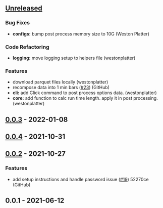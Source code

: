 <a name="unreleased"></a>
## [Unreleased]

### Bug Fixes
- **configs:** bump post process memory size to 10G (Weston Platter)

### Code Refactoring
- **logging:** move logging setup to helpers file (westonplatter)

### Features
- download parquet files locally (westonplatter)
- recompose data into 1 min bars ([#23](https://github.com/westonplatter/finx-option-data/issues/23)) (GitHub)
- **cli:** add Click command to post process options data. (westonplatter)
- **core:** add function to calc run time length. apply it in post processing. (westonplatter)


<a name="0.0.3"></a>
## [0.0.3] - 2022-01-08

<a name="0.0.4"></a>
## [0.0.4] - 2021-10-31

<a name="0.0.2"></a>
## [0.0.2] - 2021-10-27
### Features
- add setup instructions and handle password issue ([#19](https://github.com/westonplatter/finx-option-data/issues/19)) 52270ce (GitHub)


<a name="0.0.1"></a>
## 0.0.1 - 2021-06-12

[Unreleased]: https://github.com/westonplatter/finx-option-data/compare/0.0.3...HEAD
[0.0.3]: https://github.com/westonplatter/finx-option-data/compare/0.0.4...0.0.3
[0.0.4]: https://github.com/westonplatter/finx-option-data/compare/0.0.2...0.0.4
[0.0.2]: https://github.com/westonplatter/finx-option-data/compare/0.0.1...0.0.2
